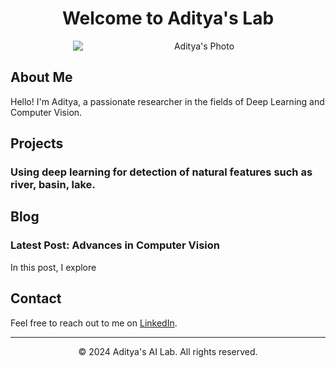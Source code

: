 <div align="center">

# Welcome to Aditya's Lab

</div>

<div style="text-align:center;">
  <img src="Aditya_Patane.png" alt="Aditya's Photo" style="display: block; margin-left: 100; margin-right: 0;">
</div>

## About Me

Hello! I'm Aditya, a passionate researcher in the fields of Deep Learning and Computer Vision.

## Projects

### Using deep learning for detection of natural features such as river, basin, lake.

## Blog

### Latest Post: Advances in Computer Vision
In this post, I explore 

## Contact

Feel free to reach out to me on [LinkedIn](https://www.linkedin.com/in/adityapatane123).

---

<p align="center">© 2024 Aditya's AI Lab. All rights reserved.</p>
